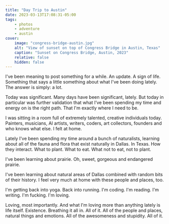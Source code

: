 ```yaml
---
title: "Day Trip to Austin"
date: 2023-03-13T17:08:31-05:00
tags:
    - photos
    - adventure
    - austin
cover:
    image: "congress-bridge-austin.jpg"
    alt: "View of sunset on top of Congress Bridge in Austin, Texas"
    caption: "Sunset on Congress Bridge, Austin, 2023"
    relative: false
    hidden: false
---
```


I've been meaning to post something for a while. An update. A sign of life. Something that says a little something about what I've been doing lately. The answer is simply: a lot.

Today was significant. Many days have been significant, lately. But today in particular was further validation that what I’ve been spending my time and energy on is the right path. That I'm exactly where I need to be.

I was sitting in a room full of extremely talented, creative individuals today. Painters, musicians, AI artists, writers, coders, art collectors, founders and who knows what else. I felt at home.

Lately I've been spending my time around a bunch of naturalists, learning about all of the fauna and flora that exist naturally in Dallas. In Texas. How they interact. What to plant. What to eat. What not to eat, not to plant.

I've been learning about prairie. Oh, sweet, gorgeous and endangered prairie.

I've been learning about natural areas of Dallas combined with random bits of their history. I feel very much at home with these people and places, too.

I'm getting back into yoga. Back into running. I'm coding. I'm reading. I'm writing. I'm fucking. I'm loving.

Loving, most importantly. And what I'm loving more than anything lately is life itself. Existence. Breathing it all in. All of it. All of the people and places, natural things and emotions. All of the awesomeness and stupidity. All of it.
